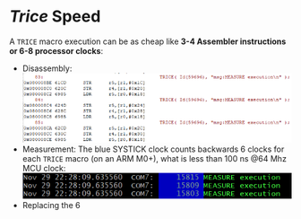 # *Trice* Speed

 A `TRICE` macro execution can be as cheap like **3-4 Assembler instructions or 6-8 processor clocks**:

- Disassembly: ![./README.media/MEASURE_executionCode.PNG](./README.media/MEASURE_executionCode.PNG)
- Measurement: The blue SYSTICK clock counts backwards 6 clocks for each `TRICE` macro (on an ARM M0+), what is less than 100 ns @64 Mhz MCU clock: ![./README.media/MEASURE_executionClocks.PNG](./README.media/MEASURE_executionClocks.PNG)
- Replacing the 6 
